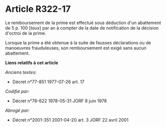 # Article R322-17

Le remboursement de la prime est effectué sous déduction d'un abattement de 5 p. 100 [*taux*] par an à compter de la date de
notification de la décision d'octroi de la prime.

Lorsque la prime a été obtenue à la suite de fausses déclarations ou de manoeuvres frauduleuses, son remboursement est exigé
sans aucun abattement.

**Liens relatifs à cet article**

_Anciens textes_:

  - Décret n°77-851 1977-07-26 art. 17

_Codifié par_:

  - Décret n°78-622 1978-05-31 JORF 8 juin 1978

_Abrogé par_:

  - Décret n°2001-351 2001-04-20 art. 3 JORF 22 avril 2001

